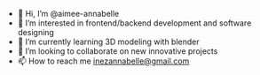 - 👋 Hi, I’m @aimee-annabelle
- 👀 I’m interested in frontend/backend development and software designing
- 🌱 I’m currently learning 3D modeling with blender
- 💞️ I’m looking to collaborate on new innovative projects
- 📫 How to reach me inezannabelle@gmail.com

<!---
aimee-annabelle/aimee-annabelle is a ✨ special ✨ repository because its `README.md` (this file) appears on your GitHub profile.
You can click the Preview link to take a look at your changes.
--->
